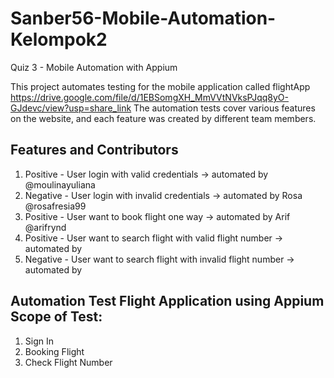 # Sanber56-Mobile-Automation-Kelompok2
Quiz 3 - Mobile Automation with Appium


This project automates testing for the mobile application called flightApp https://drive.google.com/file/d/1EBSomgXH_MmVVtNVksPJqq8yO-GJdevc/view?usp=share_link
The automation tests cover various features on the website, and each feature was created by different team members.


## Features and Contributors

1. Positive - User login with valid credentials -> automated by @moulinayuliana
2. Negative - User login with invalid credentials -> automated by Rosa @rosafresia99
3. Positive - User want to book flight one way -> automated by Arif @arifrynd
4. Positive - User want to search flight with valid flight number -> automated by 
5. Negative - User want to search flight with invalid flight number -> automated by 


## Automation Test Flight Application using Appium Scope of Test:

1. Sign In
2. Booking Flight
3. Check Flight Number
